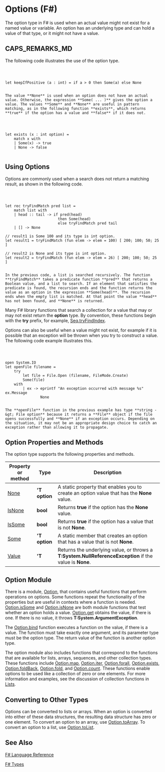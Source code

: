 # Options (F#)

The option type in F# is used when an actual value might not exist for a named value or variable. An option has an underlying type and can hold a value of that type, or it might not have a value.


## CAPS_REMARKS_MD
The following code illustrates the use of the option type.



```



let keepIfPositive (a : int) = if a > 0 then Some(a) else None


```



    The value **None** is used when an option does not have an actual value. Otherwise, the expression **Some( ... )** gives the option a value. The values **Some** and **None** are useful in pattern matching, as in the following function **exists**, which returns **true** if the option has a value and **false** if it does not.



```



let exists (x : int option) = 
    match x with
    | Some(x) -> true
    | None -> false


```



    
## Using Options
Options are commonly used when a search does not return a matching result, as shown in the following code.



```



let rec tryFindMatch pred list =
    match list with
    | head :: tail -> if pred(head)
                        then Some(head)
                        else tryFindMatch pred tail
    | [] -> None

// result1 is Some 100 and its type is int option.
let result1 = tryFindMatch (fun elem -> elem = 100) [ 200; 100; 50; 25 ] 

// result2 is None and its type is int option.
let result2 = tryFindMatch (fun elem -> elem = 26) [ 200; 100; 50; 25 ]


```



    In the previous code, a list is searched recursively. The function **tryFindMatch** takes a predicate function **pred** that returns a Boolean value, and a list to search. If an element that satisfies the predicate is found, the recursion ends and the function returns the value as an option in the expression **Some(head)**. The recursion ends when the empty list is matched. At that point the value **head** has not been found, and **None** is returned.

Many F# library functions that search a collection for a value that may or may not exist return the **option** type. By convention, these functions begin with the **try** prefix, for example, [Seq.tryFindIndex](http://msdn.microsoft.com/en-us/library/c357b221-edf6-4f68-bf40-82a3156d945a).

Options can also be useful when a value might not exist, for example if it is possible that an exception will be thrown when you try to construct a value. The following code example illustrates this.



```



open System.IO
let openFile filename =
    try
        let file = File.Open (filename, FileMode.Create)
        Some(file)
    with
        | ex -> eprintf "An exception occurred with message %s" ex.Message
                None    


```



    The **openFile** function in the previous example has type **string -&gt; File option** because it returns a **File** object if the file opens successfully and **None** if an exception occurs. Depending on the situation, it may not be an appropriate design choice to catch an exception rather than allowing it to propagate.


## Option Properties and Methods
The option type supports the following properties and methods.



|Property or method|Type|Description|
|------------------|----|-----------|
|[None](http://msdn.microsoft.com/en-us/library/83ef260a-aa33-4e6f-aee6-b9bf0a461476)|**'T option**|A static property that enables you to create an option value that has the **None** value.|
|[IsNone](http://msdn.microsoft.com/en-us/library/f08532ca-1716-4f60-ae59-8ef6256df234)|**bool**|Returns **true** if the option has the **None** value.|
|[IsSome](http://msdn.microsoft.com/en-us/library/c5088d51-c5d7-425f-a77f-12c379bb356f)|**bool**|Returns **true** if the option has a value that is not **None**.|
|[Some](http://msdn.microsoft.com/en-us/library/12f048d2-e293-4596-accb-de036ecd63fc)|**'T option**|A static member that creates an option that has a value that is not **None**.|
|[Value](http://msdn.microsoft.com/en-us/library/c79f68e8-11fd-45b1-a053-e8fc38b56df7)|**'T**|Returns the underlying value, or throws a **T:System.NullReferenceException** if the value is **None**.|

## Option Module
There is a module, [Option](http://msdn.microsoft.com/en-us/library/e615e4d3-bbbb-49ba-addc-6061ea2e2f4c), that contains useful functions that perform operations on options. Some functions repeat the functionality of the properties but are useful in contexts where a function is needed. [Option.isSome](http://msdn.microsoft.com/en-us/library/41ad0857-5672-4326-84b5-c33dc43dcf79) and [Option.isNone](http://msdn.microsoft.com/en-us/library/73db6a53-15e7-40a6-94f9-a0049e5f4819) are both module functions that test whether an option holds a value. [Option.get](http://msdn.microsoft.com/en-us/library/803e9fcb-6edd-4910-808c-25f08cbc55ea) obtains the value, if there is one. If there is no value, it throws **T:System.ArgumentException**.

The [Option.bind](http://msdn.microsoft.com/en-us/library/c3406192-24ac-49b5-bc3b-8f805187f1c0) function executes a function on the value, if there is a value. The function must take exactly one argument, and its parameter type must be the option type. The return value of the function is another option type.

The option module also includes functions that correspond to the functions that are available for lists, arrays, sequences, and other collection types. These functions include [Option.map](http://msdn.microsoft.com/en-us/library/91a20385-7e73-40c2-9adc-635e86d6a622), [Option.iter](http://msdn.microsoft.com/en-us/library/83389eef-3dff-4074-b4cc-f69581c25191), [Option.forall](http://msdn.microsoft.com/en-us/library/ba884586-5eae-49c5-9e36-05481c1c3428), [Option.exists](http://msdn.microsoft.com/en-us/library/a606d2d4-fddc-4eab-ab37-c6138fb7ad99), [Option.foldBack](http://msdn.microsoft.com/en-us/library/a882fbaf-c019-46f0-b4f5-b8c2b8b90ffb), [Option.fold](http://msdn.microsoft.com/en-us/library/af896794-3d53-406c-9411-316cd5c33ad8), and [Option.count](http://msdn.microsoft.com/en-us/library/2dac83a9-684e-4d0f-b50e-ff722a8bb876). These functions enable options to be used like a collection of zero or one elements. For more information and examples, see the discussion of collection functions in [Lists](http://msdn.microsoft.com/en-us/library/83102799-f251-42e1-93ef-64232e8c5b1d).


## Converting to Other Types
Options can be converted to lists or arrays. When an option is converted into either of these data structures, the resulting data structure has zero or one element. To convert an option to an array, use [Option.toArray](http://msdn.microsoft.com/en-us/library/c8044873-ba17-4b52-8231-eb1a28318c64). To convert an option to a list, use [Option.toList](http://msdn.microsoft.com/en-us/library/5f1af295-9fa9-40ad-b4a1-3578d94d44e1).


## See Also
[F&#35; Language Reference](F%23+Language+Reference.md)

[F&#35; Types](F%23+Types.md)

